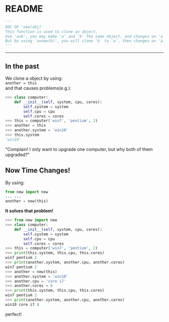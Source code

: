 # README

``` python
'''
DOC OF 'new(obj)'
This function is used to clone an object.
Use 'a=b', you may make 'a' and 'b' the same object, and changes on 'a' causes changes on 'b'.
But by using 'a=new(b)', you will clone 'b' to 'a', then changes on 'a' is only changes on 'a'.
'''
```
---

## In the past
We clone a object by using:  
`another = this`  
and that causes problems(e.g.): 
``` python
>>> class computer:
	def __init__(self, system, cpu, cores):
		self.system = system
		self.cpu = cpu
		self.cores = cores
>>> this = computer('win7', 'pentium', 2)
>>> another = this
>>> another.system = 'win10'
>>> this.system
'win10'
```
"Complain! I only want to upgrade one computer, but why both of them upgraded?"  

## Now Time Changes!
By using:  
``` python
from new import new
... ...
another = new(this)
```

**It solves that problem!**  

``` python
>>> from new import new
>>> class computer:
	def __init__(self, system, cpu, cores):
		self.system = system
		self.cpu = cpu
		self.cores = cores
>>> this = computer('win7', 'pentium', 2)
>>> print(this.system, this.cpu, this.cores)
win7 pentium 2
>>> print(another.system, another.cpu, another.cores)
win7 pentium 2
>>> another = new(this)
>>> another.system = 'win10'
>>> another.cpu = 'core i7'
>>> another.cores = 8
>>> print(this.system, this.cpu, this.cores)
win7 pentium 2
>>> print(another.system, another.cpu, another.cores)
win10 core i7 8
```
perfect!

